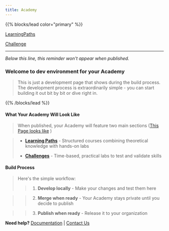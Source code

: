 ```yaml
---
title: Academy 
---
```


<!-- this page is only used in local dev setup , this wont be used or rendered in production -->


{{% blocks/lead color="primary" %}}

[LearningPaths](https://cloud.layer5.io/academy/learning-paths)  

[Challenge](https://cloud.layer5.io/academy/challenges)  
  

---
*Below this line, this reminder won't appear when published.*

### Welcome to dev environment for your Academy
> This is just a development page that shows during the build process. The development process is extraordinarily simple - you can start building it out bit by bit or dive right in.   



{{% /blocks/lead %}} 

#### What Your Academy Will Look Like

> When published, your Academy will feature two main sections ([This Page looks like](https://cloud.layer5.io/academy/)
)

> - **[Learning Paths](/academy/learning-paths/)** - Structured courses combining theoretical knowledge with hands-on labs  
> 
> - **[Challenges](/academy/challenges/)** - Time-based, practical labs to test and validate skills


#### Build Process

> Here's the simple workflow:
>> 1. **Develop locally** - Make your changes and test them here  

>> 2. **Merge when ready** - Your Academy stays private until you decide to publish  

>> 3. **Publish when ready** - Release it to your organization


**Need help?** [Documentation](https://github.com/layer5io/layer5-academy/blob/master/README.md) | [Contact Us](https://mesheryio.slack.com/ssb/redirect)